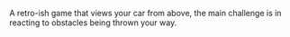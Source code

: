 A retro-ish game that views your car from above, the main challenge is in reacting to obstacles being thrown your way.
